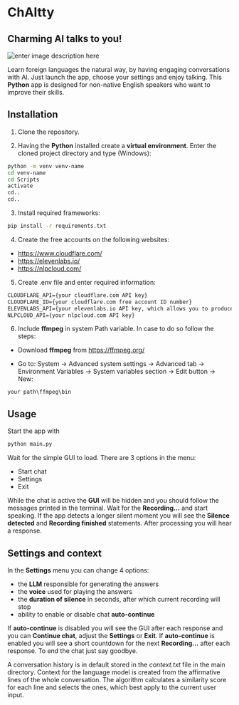 # ChAItty

## Charming AI talks to you!

![enter image description here](https://i.ibb.co/dQn5zHn/conversation.jpg)

Learn foreign languages the natural way, by having engaging conversations with AI. Just launch the app, choose your settings and enjoy talking. This **Python** app is designed for non-native English speakers who want to improve their skills.

## Installation

1. Clone the repository.

2. Having the **Python** installed create a **virtual environment**. Enter the cloned project directory and type (Windows):

```bash
python -m venv venv-name
cd venv-name
cd Scripts
activate
cd..
cd..
```

3. Install required frameworks:

```bash
pip install -r requirements.txt
```

4. Create the free accounts on the following websites:

- https://www.cloudflare.com/
- https://elevenlabs.io/
- https://nlpcloud.com/

5.  Create .env file and enter required information:

```txt
CLOUDFLARE_API={your cloudflare.com API key}
CLOUDFLARE_ID={your cloudflare.com free account ID number}
ELEVENLABS_API={your elevenlabs.io API key, which allows you to produce voice of 10 000 characters each month for free}
NLPCLOUD_API={your nlpcloud.com API key}
```

6. Include **ffmpeg** in system Path variable. In case to do so follow the steps:

- Download **ffmpeg** from https://ffmpeg.org/

- Go to: System -> Advanced system settings -> Advanced tab -> Environment Variables -> System variables section -> Edit button -> New:

```
your path\ffmpeg\bin
```

## Usage

Start the app with

```bash
python main.py
```

Wait for the simple GUI to load. There are 3 options in the menu:

- Start chat
- Settings
- Exit

While the chat is active the **GUI** will be hidden and you should follow the messages printed in the terminal. Wait for the **Recording...** and start speaking. If the app detects a longer silent moment you will see the **Silence detected** and **Recording finished** statements. After processing you will hear a response.

## Settings and context

In the **Settings** menu you can change 4 options:

- the **LLM** responsible for generating the answers
- the **voice** used for playing the answers
- the **duration of silence** in seconds, after which current recording will stop
- ability to enable or disable chat **auto-continue**

If **auto-continue** is disabled you will see the GUI after each response and you can **Continue chat**, adjust the **Settings** or **Exit**.
If **auto-continue** is enabled you will see a short countdown for the next **Recording...** after each response.
To end the chat just say goodbye.

A conversation history is in default stored in the _context.txt_ file in the main directory. Context for the language model is created from the affirmative lines of the whole conversation. The algorithm calculates a similarity score for each line and selects the ones, which best apply to the current user input.
